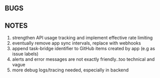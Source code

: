 ## BUGS

## NOTES

1. strengthen API usage tracking and implement effective rate limiting
2. eventually remove app sync intervals, replace with webhooks
3. append task-bridge identifier to GitHub items created by app (e.g as issue labels)
4. alerts and error messages are not exactly friendly..too technical and vague
5. more debug logs/tracing needed, especially in backend
